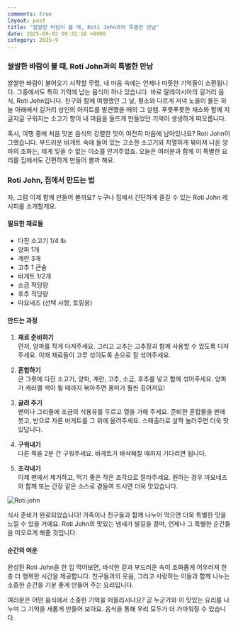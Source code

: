 ```yaml
---
comments: true
layout: post
title: "쌀쌀한 바람이 불 때, Roti John과의 특별한 만남"
date: 2025-09-02 09:32:18 +0900
category: 2025-9
---
```


### 쌀쌀한 바람이 불 때, Roti John과의 특별한 만남

쌀쌀한 바람이 불어오기 시작할 무렵, 내 마음 속에는 언제나 따뜻한 기억들이 소환됩니다. 그중에서도 특히 기억에 남는 음식이 하나 있습니다. 바로 말레이시아의 길거리 음식, Roti John입니다. 친구와 함께 여행했던 그 날, 평소와 다르게 저녁 노을이 물든 하늘 아래에서 길거리 상인의 아지트를 발견했을 때의 그 설렘. 푸릇푸릇한 채소와 함께 지글지글 구워지는 소고기 향이 내 마음을 들뜨게 만들었던 기억이 생생하게 떠오릅니다. 

혹시, 여행 중에 처음 맛본 음식의 강렬한 맛이 여전히 마음에 남아있나요? Roti John이 그랬습니다. 부드러운 바게트 속에 들어 있는 고소한 소고기와 치열하게 볶아져 나온 양파의 조화는, 제게 잊을 수 없는 미소를 안겨주었죠. 오늘은 여러분과 함께 이 특별한 요리를 집에서도 간편하게 만들어 볼까 해요.

  

### Roti John, 집에서 만드는 법 

자, 그럼 이제 함께 만들어 볼까요? 누구나 집에서 간단하게 즐길 수 있는 Roti John 레시피를 소개할게요. 

#### 필요한 재료들

- 다진 소고기 1/4 lb
- 양파 1개
- 계란 3개
- 고추 1 큰술
- 바게트 1/2개
- 소금 적당량
- 후추 적당량
- 마요네즈 (선택 사항, 토핑용)

#### 만드는 과정

1. **재료 준비하기**  
먼저, 양파를 작게 다져주세요. 그리고 고추는 고추장과 함께 사용할 수 있도록 다져주세요. 이때 재료들이 고루 섞이도록 손으로 잘 섞어주세요.

2. **혼합하기**  
큰 그릇에 다진 소고기, 양파, 계란, 고추, 소금, 후추를 넣고 함께 섞어주세요. 양파가 캐러멜 색이 될 때까지 볶아주면 풍미가 훨씬 깊어져요! 

3. **굴려 주기**  
팬이나 그리들에 조금의 식용유를 두르고 열을 가해 주세요. 준비한 혼합물을 팬에 붓고, 반으로 자른 바게트를 그 위에 올려주세요. 스패출러로 살짝 눌러주면 더욱 맛있답니다. 

4. **구워내기**  
다른 쪽을 2분 간 구워주세요. 바게트가 바삭해질 때까지 기다리면 됩니다. 

5. **조각내기**  
이제 팬에서 제거하고, 먹기 좋은 작은 조각으로 잘라주세요. 원하는 경우 마요네즈와 함께 또는 간장 같은 소스로 곁들여 드시면 더욱 맛있습니다.

![Roti john](https://www.themealdb.com/images/media/meals/hx335q1619789561.jpg)

  

식사 준비가 완료되었습니다! 가족이나 친구들과 함께 나누어 먹으면 더욱 특별한 맛을 느낄 수 있을 거예요. Roti John의 맛있는 냄새가 발길을 끌며, 언제나 그 특별한 순간들을 떠오르게 해줄 것입니다.  

#### 순간의 여운

완성된 Roti John을 한 입 먹어보면, 바삭한 겉과 부드러운 속이 조화롭게 어우러져 한층 더 행복한 시간을 제공합니다. 친구들과의 웃음, 그리고 사랑하는 이들과 함께 나누는 소중한 순간을 기분 좋게 만들어 주는 요리입니다. 

여러분은 어떤 음식에서 소중한 기억을 떠올리시나요? 곧 누군가와 이 맛있는 요리를 나누며 그 기억을 새롭게 만들어 보아요. 음식을 통해 우리 모두가 더 가까워질 수 있습니다.